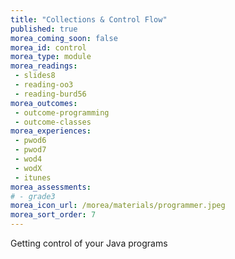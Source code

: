 ```yaml
---
title: "Collections & Control Flow"
published: true
morea_coming_soon: false
morea_id: control
morea_type: module
morea_readings:
 - slides8
 - reading-oo3
 - reading-burd56
morea_outcomes:
 - outcome-programming
 - outcome-classes
morea_experiences:
 - pwod6
 - pwod7
 - wod4
 - wodX
 - itunes
morea_assessments:
# - grade3
morea_icon_url: /morea/materials/programmer.jpeg
morea_sort_order: 7
---
```


Getting control of your Java programs